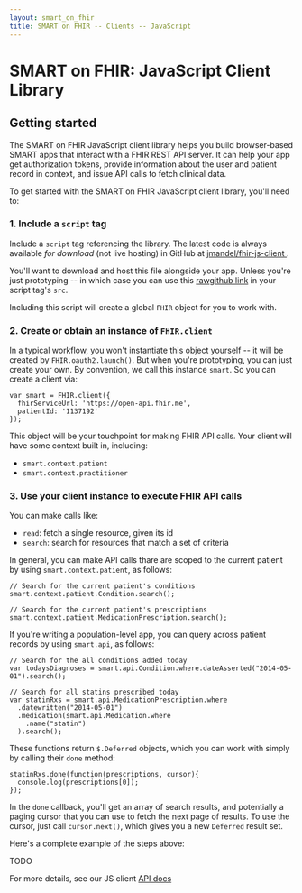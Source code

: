```yaml
---
layout: smart_on_fhir
title: SMART on FHIR -- Clients -- JavaScript
---
```


# SMART on FHIR: JavaScript Client Library

## Getting started

The SMART on FHIR JavaScript client library helps you build browser-based SMART
apps that interact with a FHIR REST API server. It can help your app get
authorization tokens, provide information about the user and patient record in
context, and issue API calls to fetch clinical data.

To get started with the SMART on FHIR JavaScript client library, you'll need to:

### 1. Include a `script` tag

Include a `script` tag referencing the library. The latest code is always
available *for download* (not live hosting) in GitHub at
[jmandel/fhir-js-client
](https://raw.githubusercontent.com/jmandel/fhir-js-client/master/dist/fhir-client.js).

You'll want to download and host this file alongside your app. Unless you're
just prototyping -- in which case you can use this [rawgithub
link](https://rawgithub.com/jmandel/fhir-js-client/master/dist/fhir-client.js)
in your script tag's `src`.

Including this script will create a global `FHIR` object for you to work with.

### 2. Create or obtain an instance of `FHIR.client`

In a typical workflow, you won't instantiate this object yourself -- it will
be created by `FHIR.oauth2.launch()`. But when you're prototyping, you can just
create your own. By convention, we call this instance `smart`. So you can
create a client via:

```
var smart = FHIR.client({
  fhirServiceUrl: 'https://open-api.fhir.me',
  patientId: '1137192'
});
```

This object will be your touchpoint for making FHIR API calls. Your client
will have some context built in, including:

* `smart.context.patient`
* `smart.context.practitioner`

### 3. Use your client instance to execute FHIR API calls

You can make calls like:

* `read`: fetch a single resource, given its id
* `search`: search for resources that match a set of criteria

In general, you can make API calls thare are scoped to the current patient by
using `smart.context.patient`, as follows:

```
// Search for the current patient's conditions
smart.context.patient.Condition.search();

// Search for the current patient's prescriptions
smart.context.patient.MedicationPrescription.search();
```

If you're writing a population-level app, you can query across patient records
by using `smart.api`, as follows:

```
// Search for the all conditions added today
var todaysDiagnoses = smart.api.Condition.where.dateAsserted("2014-05-01").search();

// Search for all statins prescribed today
var statinRxs = smart.api.MedicationPrescription.where
  .datewritten("2014-05-01")
  .medication(smart.api.Medication.where
    .name("statin")
  ).search();
```

These functions return `$.Deferred` objects, which you can work with simply by
calling their `done` method:

```
statinRxs.done(function(prescriptions, cursor){
  console.log(prescriptions[0]);
});
```

In the `done` callback, you'll get an array of search results, and potentially
a paging cursor that you can use to fetch the next page of results. To use the
cursor, just call `cursor.next()`, which gives you a new `Deferred` result set.

Here's a complete example of the steps above:

TODO <!-- plunkr iframe embed -->

For more details, see our JS client [API docs](../api)
